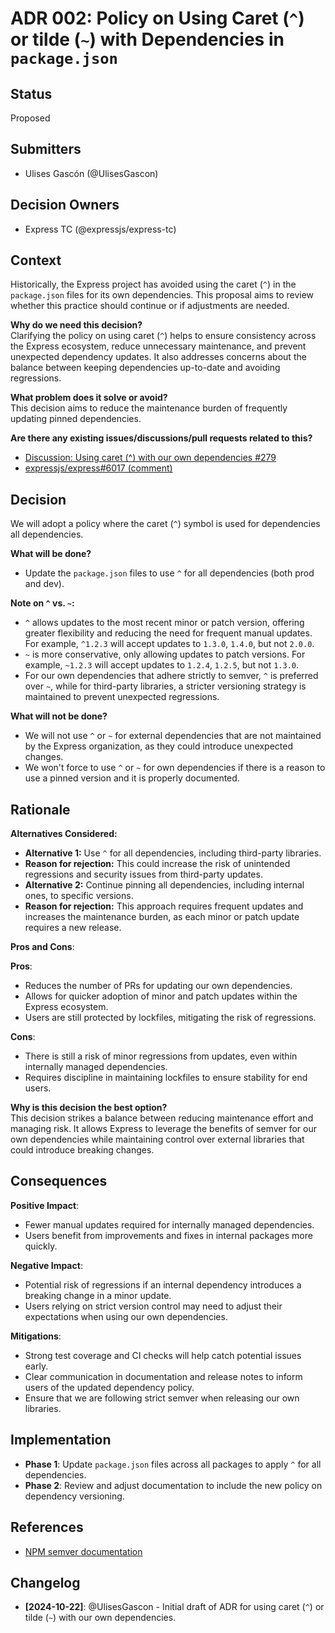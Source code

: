 # ADR 002: Policy on Using Caret (`^`) or tilde (`~`) with Dependencies in `package.json`

## Status
Proposed

## Submitters
- Ulises Gascón (@UlisesGascon)

## Decision Owners
- Express TC (@expressjs/express-tc)

## Context
Historically, the Express project has avoided using the caret (`^`) in the `package.json` files for its own dependencies. This proposal aims to review whether this practice should continue or if adjustments are needed.

**Why do we need this decision?**  
Clarifying the policy on using caret (`^`) helps to ensure consistency across the Express ecosystem, reduce unnecessary maintenance, and prevent unexpected dependency updates. It also addresses concerns about the balance between keeping dependencies up-to-date and avoiding regressions.

**What problem does it solve or avoid?**  
This decision aims to reduce the maintenance burden of frequently updating pinned dependencies.

**Are there any existing issues/discussions/pull requests related to this?**  
- [Discussion: Using caret (^) with our own dependencies #279](https://github.com/expressjs/discussions/issues/279)
- [expressjs/express#6017 (comment)](https://github.com/expressjs/express/issues/6017)

## Decision
We will adopt a policy where the caret (`^`) symbol is used for dependencies all dependencies.

**What will be done?**  
- Update the `package.json` files to use `^` for all dependencies (both prod and dev).

**Note on `^` vs. `~`:**  
- `^` allows updates to the most recent minor or patch version, offering greater flexibility and reducing the need for frequent manual updates. For example, `^1.2.3` will accept updates to `1.3.0`, `1.4.0`, but not `2.0.0`.
- `~` is more conservative, only allowing updates to patch versions. For example, `~1.2.3` will accept updates to `1.2.4`, `1.2.5`, but not `1.3.0`.
- For our own dependencies that adhere strictly to semver, `^` is preferred over `~`, while for third-party libraries, a stricter versioning strategy is maintained to prevent unexpected regressions.

**What will not be done?**  
- We will not use `^` or `~` for external dependencies that are not maintained by the Express organization, as they could introduce unexpected changes.
- We won't force to use `^` or `~` for own dependencies if there is a reason to use a pinned version and it is properly documented.

## Rationale

**Alternatives Considered:**
- **Alternative 1:** Use `^` for all dependencies, including third-party libraries.  
- **Reason for rejection:** This could increase the risk of unintended regressions and security issues from third-party updates.
- **Alternative 2:** Continue pinning all dependencies, including internal ones, to specific versions.  
- **Reason for rejection:** This approach requires frequent updates and increases the maintenance burden, as each minor or patch update requires a new release.

**Pros and Cons**:

**Pros**:  
- Reduces the number of PRs for updating our own dependencies.
- Allows for quicker adoption of minor and patch updates within the Express ecosystem.
- Users are still protected by lockfiles, mitigating the risk of regressions.

**Cons**:  
- There is still a risk of minor regressions from updates, even within internally managed dependencies.
- Requires discipline in maintaining lockfiles to ensure stability for end users.

**Why is this decision the best option?**  
This decision strikes a balance between reducing maintenance effort and managing risk. It allows Express to leverage the benefits of semver for our own dependencies while maintaining control over external libraries that could introduce breaking changes.

## Consequences

**Positive Impact**:  
- Fewer manual updates required for internally managed dependencies.
- Users benefit from improvements and fixes in internal packages more quickly.

**Negative Impact**:  
- Potential risk of regressions if an internal dependency introduces a breaking change in a minor update.
- Users relying on strict version control may need to adjust their expectations when using our own dependencies.

**Mitigations**:
- Strong test coverage and CI checks will help catch potential issues early.
- Clear communication in documentation and release notes to inform users of the updated dependency policy.
- Ensure that we are following strict semver when releasing our own libraries.

## Implementation

- **Phase 1**: Update `package.json` files across all packages to apply `^` for all dependencies.
- **Phase 2**: Review and adjust documentation to include the new policy on dependency versioning.

## References
- [NPM semver documentation](https://docs.npmjs.com/cli/v6/using-npm/semver)

## Changelog
- **[2024-10-22]**: @UlisesGascon - Initial draft of ADR for using caret (`^`) or tilde (`~`) with our own dependencies.
